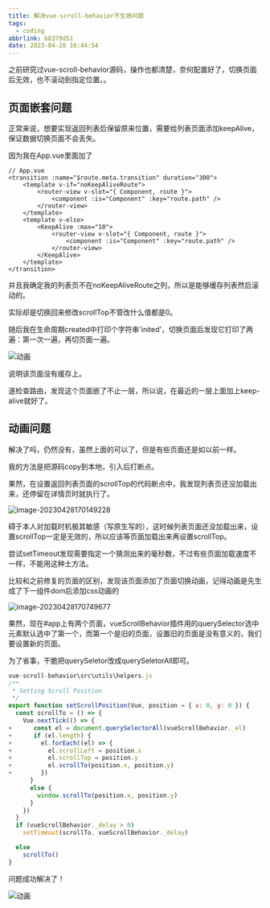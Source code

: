 ```yaml
---
title: 解决vue-scroll-behavior不生效问题
tags:
  - coding
abbrlink: b0379d51
date: 2023-04-28 16:44:54
---
```


之前研究过vue-scroll-behavior源码，操作也都清楚，奈何配置好了，切换页面后无效，也不滚动到指定位置。。



## 页面嵌套问题

正常来说，想要实现返回列表后保留原来位置，需要给列表页面添加keepAlive，保证数据切换页面不会丢失。

因为我在App.vue里面加了

```vue
// App.vue
<transition :name="$route.meta.transition" duration="300">
    <template v-if="noKeepAliveRoute">
		<router-view v-slot="{ Component, route }">
    		<component :is="Component" :key="route.path" />
        </router-view>
    </template>
    <template v-else>
        <KeepAlive :max="10">
            <router-view v-slot="{ Component, route }">
            	<component :is="Component" :key="route.path" />
            </router-view>
        </KeepAlive>
    </template>
</transition>
```

并且我确定我的列表页不在noKeepAliveRoute之列，所以是能够缓存列表然后滚动的。

实际却是切换回来修改scrollTop不管改什么值都是0。

随后我在生命周期created中打印个字符串'inited'，切换页面后发现它打印了两遍：第一次一遍，再切页面一遍。

![动画](解决vue-scroll-behavior不生效问题/g1.gif)

说明该页面没有缓存上。



遂检查路由，发现这个页面嵌了不止一层，所以说，在最近的一层上面加上keep-alive就好了。

## 动画问题

解决了吗，仍然没有，虽然上面的可以了，但是有些页面还是如以前一样。

我的方法是把源码copy到本地，引入后打断点。

果然，在设置返回列表页面的scrollTop的代码断点中，我发现列表页还没加载出来，还停留在详情页时就执行了。

![image-20230428170149228](解决vue-scroll-behavior不生效问题/image-20230428170149228.png)

碍于本人对加载时机极其敏感（写原生写的），这时候列表页面还没加载出来，设置scrollTop一定是无效的，所以应该等页面加载出来再设置scrollTop。

尝试setTimeout发现需要指定一个猜测出来的毫秒数，不过有些页面加载速度不一样，不能用这种土方法。

比较和之前修复的页面的区别，发现该页面添加了页面切换动画，记得动画是先生成了下一组件dom后添加css动画的

![image-20230428170749677](解决vue-scroll-behavior不生效问题/image-20230428170749677.png)

果然，现在#app上有两个页面，vueScrollBehavior插件用的querySelector选中元素默认选中了第一个，而第一个是旧的页面，设置旧的页面是没有意义的，我们要设置新的页面。

为了省事，干脆把querySeletor改成querySeletorAll即可。

```javascript
vue-scroll-behavior\src\utils\helpers.js
/**
 * Setting Scroll Position
 */
export function setScrollPosition(Vue, position = { x: 0, y: 0 }) {
  const scrollTo = () => {
    Vue.nextTick(() => {
+      const el = document.querySelectorAll(vueScrollBehavior._el)
+      if (el.length) {
+        el.forEach((el) => {
+          el.scrollLeft = position.x
+          el.scrollTop = position.y
+          el.scrollTo(position.x, position.y)
+        })
      }
      else {
        window.scrollTo(position.x, position.y)
      }
    })
  }
  if (vueScrollBehavior._delay > 0)
    setTimeout(scrollTo, vueScrollBehavior._delay)

  else
    scrollTo()
}
```

问题成功解决了！

![动画](解决vue-scroll-behavior不生效问题/动画-1682673109569.gif)
